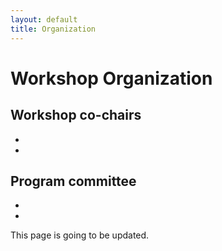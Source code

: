 ```yaml
---
layout: default
title: Organization
---
```


# Workshop Organization


## Workshop co-chairs
-
-

## Program committee

-
-

This page is going to be updated.